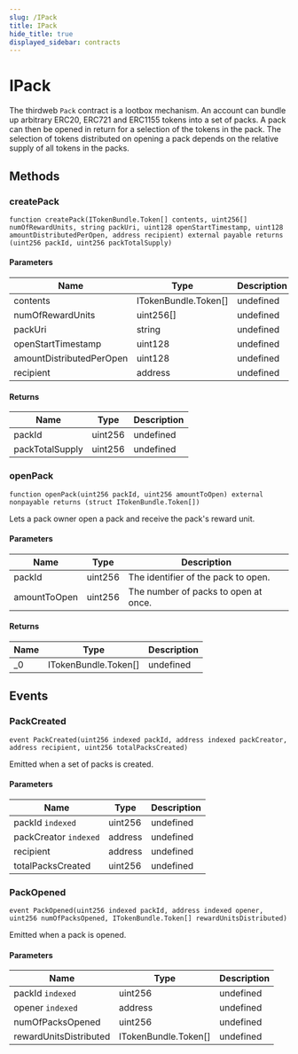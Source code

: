 ```yaml
---
slug: /IPack
title: IPack
hide_title: true
displayed_sidebar: contracts
---
```


# IPack

The thirdweb `Pack` contract is a lootbox mechanism. An account can bundle up arbitrary ERC20, ERC721 and ERC1155 tokens into a set of packs. A pack can then be opened in return for a selection of the tokens in the pack. The selection of tokens distributed on opening a pack depends on the relative supply of all tokens in the packs.

## Methods

### createPack

```solidity
function createPack(ITokenBundle.Token[] contents, uint256[] numOfRewardUnits, string packUri, uint128 openStartTimestamp, uint128 amountDistributedPerOpen, address recipient) external payable returns (uint256 packId, uint256 packTotalSupply)
```

#### Parameters

| Name                     | Type                 | Description |
| ------------------------ | -------------------- | ----------- |
| contents                 | ITokenBundle.Token[] | undefined   |
| numOfRewardUnits         | uint256[]            | undefined   |
| packUri                  | string               | undefined   |
| openStartTimestamp       | uint128              | undefined   |
| amountDistributedPerOpen | uint128              | undefined   |
| recipient                | address              | undefined   |

#### Returns

| Name            | Type    | Description |
| --------------- | ------- | ----------- |
| packId          | uint256 | undefined   |
| packTotalSupply | uint256 | undefined   |

### openPack

```solidity
function openPack(uint256 packId, uint256 amountToOpen) external nonpayable returns (struct ITokenBundle.Token[])
```

Lets a pack owner open a pack and receive the pack&#39;s reward unit.

#### Parameters

| Name         | Type    | Description                          |
| ------------ | ------- | ------------------------------------ |
| packId       | uint256 | The identifier of the pack to open.  |
| amountToOpen | uint256 | The number of packs to open at once. |

#### Returns

| Name | Type                 | Description |
| ---- | -------------------- | ----------- |
| \_0  | ITokenBundle.Token[] | undefined   |

## Events

### PackCreated

```solidity
event PackCreated(uint256 indexed packId, address indexed packCreator, address recipient, uint256 totalPacksCreated)
```

Emitted when a set of packs is created.

#### Parameters

| Name                  | Type    | Description |
| --------------------- | ------- | ----------- |
| packId `indexed`      | uint256 | undefined   |
| packCreator `indexed` | address | undefined   |
| recipient             | address | undefined   |
| totalPacksCreated     | uint256 | undefined   |

### PackOpened

```solidity
event PackOpened(uint256 indexed packId, address indexed opener, uint256 numOfPacksOpened, ITokenBundle.Token[] rewardUnitsDistributed)
```

Emitted when a pack is opened.

#### Parameters

| Name                   | Type                 | Description |
| ---------------------- | -------------------- | ----------- |
| packId `indexed`       | uint256              | undefined   |
| opener `indexed`       | address              | undefined   |
| numOfPacksOpened       | uint256              | undefined   |
| rewardUnitsDistributed | ITokenBundle.Token[] | undefined   |
